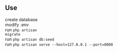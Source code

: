 ## Use
create database <br />
modify .env <br />
run <code>php artisan migrate</code>  <br />
run <code>php artisan db:seed</code>  <br />
run <code>php artisan serve --host=127.0.0.1 --port=8000</code> 
